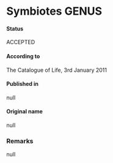 # Symbiotes GENUS

#### Status
ACCEPTED

#### According to
The Catalogue of Life, 3rd January 2011

#### Published in
null

#### Original name
null

### Remarks
null
